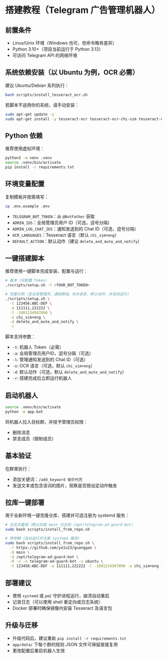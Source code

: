 # 搭建教程（Telegram 广告管理机器人）

## 前置条件
- Linux/Unix 环境（Windows 也可，但命令略有差异）
- Python 3.10+（项目当前运行于 Python 3.13）
- 可访问 Telegram API 的网络环境

## 系统依赖安装（以 Ubuntu 为例，OCR 必需）
建议 Ubuntu/Debian 系列执行：
```bash
bash scripts/install_tesseract_ocr.sh
```
若脚本不适用你的系统，请手动安装：
```bash
sudo apt-get update -y
sudo apt-get install -y tesseract-ocr tesseract-ocr-chi-sim tesseract-ocr-chi-tra
```

## Python 依赖
推荐使用虚拟环境：
```bash
python3 -m venv .venv
source .venv/bin/activate
pip install -r requirements.txt
```

## 环境变量配置
复制模板并按需填写：
```bash
cp .env.example .env
```
- `TELEGRAM_BOT_TOKEN`：从 `@BotFather` 获取
- `ADMIN_IDS`：全局管理员用户 ID（可选，逗号分隔）
- `ADMIN_LOG_CHAT_IDS`：通知发送到的 Chat ID（可选，逗号分隔）
- `OCR_LANGUAGES`：Tesseract 语言（默认 `chi_sim+eng`）
- `DEFAULT_ACTION`：默认动作（建议 `delete_and_mute_and_notify`）

## 一键搭建脚本
推荐使用一键脚本完成安装、配置与运行：
```bash
# 基本（仅配置 Token）
./scripts/setup.sh -t <YOUR_BOT_TOKEN>

# 完整示例（含全局管理员、通知群组、OCR语言、默认动作，并自动运行）
./scripts/setup.sh \
  -t 123456:ABC-DEF \
  -a 111111,222222 \
  -l -1001234567890 \
  -o chi_sim+eng \
  -d delete_and_mute_and_notify \
  -r
```
脚本支持参数：
- `-t`: 机器人 Token（必需）
- `-a`: 全局管理员用户ID，逗号分隔（可选）
- `-l`: 管理通知发送到的 Chat ID（可选）
- `-o`: OCR 语言（可选，默认 `chi_sim+eng`）
- `-d`: 默认动作（可选，默认 `delete_and_mute_and_notify`）
- `-r`: 搭建完成后立即运行机器人

## 启动机器人
```bash
source .venv/bin/activate
python -m app.bot
```

将机器人拉入目标群，并授予管理员权限：
- 删除消息
- 禁言成员（限制成员）

## 基本验证
在群里执行：
- 添加关键词：`/add_keyword 低价代充`
- 发送文本或包含该词的图片，观察是否按设定动作触发

## 拉库一键部署
用于全新环境一键克隆仓库、搭建并可选注册为 systemd 服务：
```bash
# 交互式最简（默认拉取 main 分支到 /opt/telegram-ad-guard-bot）
sudo bash scripts/install_from_repo.sh

# 带参数（自动运行并注册 systemd 服务）
sudo bash scripts/install_from_repo.sh \
  -r https://github.com/yo1u23/guanggao \
  -b main \
  -d /opt/telegram-ad-guard-bot \
  -R -s -n telegram-ad-guard-bot -u ubuntu \
  -t 123456:ABC-DEF -a 111111,222222 -l -1001234567890 -o chi_sim+eng -D delete_and_mute_and_notify
```

## 部署建议
- 使用 `systemd` 或 `pm2` 守护进程运行，崩溃自动重启
- 记录日志（可以使用 shell 重定向或日志系统）
- Docker 部署时确保镜像内安装 Tesseract 及语言包

## 升级与迁移
- 升级代码后，建议重新 `pip install -r requirements.txt`
- `app/data/` 下每个群的规则 JSON 文件可保留直接复用
- 更改配置后重启机器人生效